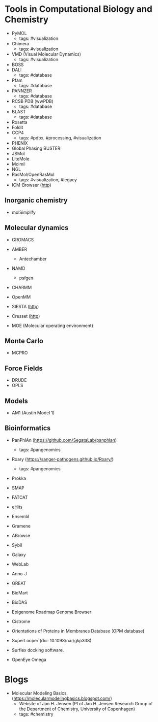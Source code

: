 # Tools in Computational Biology and Chemistry

* PyMOL
    * tags: #visualization
* Chimera
    * tags: #visualization
* VMD (Visual Molecular Dynamics)
    * tags: #visualization
* BOSS
* DALI
    * tags: #database
* Pfam
    * tags: #database
* PANNZER
    * tags: #database
* RCSB PDB (wwPDB)
    * tags: #database
* BLAST
    * tags: #database
* Rosetta
* Foldit
* CCP4
    * tags: #pdbx, #processing, #visualization
* PHENIX
* Global Phasing BUSTER
* JSMol
* LiteMole
* Molmil
* NGL
* RasMol/OpenRasMol
    * tags: #visualization, #legacy
* ICM-Browser ([http](http://www.molsoft.com/icm_browser.html))

## Inorganic chemistry
* molSimplify

## Molecular dynamics
* GROMACS
* AMBER
    * Antechamber 
* NAMD
    * psfgen
* CHARMM
* OpenMM
* SIESTA ([http](https://departments.icmab.es/leem/siesta/))

* Cresset ([http](https://www.cresset-group.com/software/))

* MOE (Molecular operating environment)

## Monte Carlo
* MCPRO

## Force Fields
* DRUDE
* OPLS

## Models
* AM1 (Austin Model 1)

## Bioinformatics
* PanPhlAn (https://github.com/SegataLab/panphlan)
    * tags: #pangenomics
* Roary (https://sanger-pathogens.github.io/Roary/)
    * tags: #pangenomics
* Prokka
* SMAP
* FATCAT
* eHits

* Ensembl
* Gramene
* ABrowse
* Sybil
* Galaxy
* WebLab
* Anno-J
* GREAT
* BioMart
* BioDAS
* Epigenome Roadmap Genome Browser
* Cistrome

* Orientations of Proteins in Membranes Database (OPM database)
* SuperLooper (doi: 10.1093/nar/gkp338)
* Surflex docking software.
* OpenEye Omega

# Blogs
* Molecular Modeling Basics (https://molecularmodelingbasics.blogspot.com/)
    * Website of Jan H. Jensen (PI of Jan H. Jensen Research Group of the Department of Chemistry, University of Copenhagen)
    * tags: #chemistry

